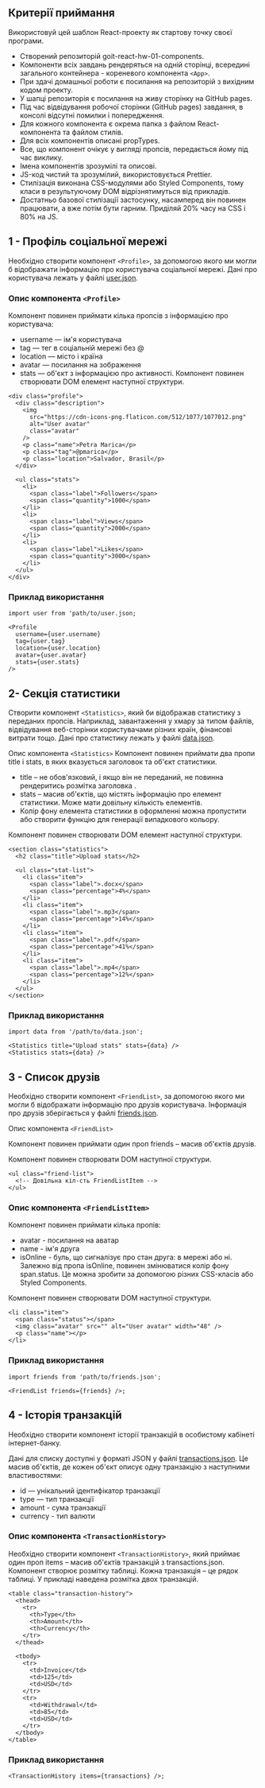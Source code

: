 ## Критерії приймання
Використовуй цей шаблон React-проекту як стартову точку своєї програми.

* Створений репозиторій goit-react-hw-01-components.
* Компоненти всіх завдань рендеряться на одній сторінці, всередині загального контейнера - кореневого компонента ```<App>```.
* При здачі домашньої роботи є посилання на репозиторій з вихідним кодом проекту.
* У шапці репозиторія є посилання на живу сторінку на GitHub pages.
* Під час відвідування робочої сторінки (GitHub pages) завдання, в консолі відсутні помилки і попередження.
* Для кожного компонента є окрема папка з файлом React-компонента та файлом стилів.
* Для всіх компонентів описані propTypes.
* Все, що компонент очікує у вигляді пропсів, передається йому під час виклику.
* Імена компонентів зрозумілі та описові.
* JS-код чистий та зрозумілий, використовується Prettier.
* Стилізація виконана CSS-модулями або Styled Components, тому класи в результуючому DOM відрізнятимуться від прикладів.
* Достатньо базової стилізації застосунку, насамперед він повинен працювати, а вже потім бути гарним. Приділяй 20% часу на CSS і 80% на JS.
## 1 - Профіль соціальної мережі
Необхідно створити компонент ```<Profile>```, за допомогою якого ми могли б відображати інформацію про користувача соціальної мережі. Дані про користувача лежать у файлі [user.json](https://minhaskamal.github.io/DownGit/#/home?url=https:%2F%2Fgithub.com%2Fgoitacademy%2Freact-homework%2Fblob%2Fmaster%2Fhomework-01%2Fsocial-profile%2Fuser.json).

### Опис компонента ```<Profile>```
Компонент повинен приймати кілька пропсів з інформацією про користувача:

* username — ім'я користувача
* tag — тег в соціальній мережі без @
* location — місто і країна
* avatar — посилання на зображення
* stats — об'єкт з інформацією про активності.
Компонент повинен створювати DOM елемент наступної структури.
```
<div class="profile">
  <div class="description">
    <img
      src="https://cdn-icons-png.flaticon.com/512/1077/1077012.png"
      alt="User avatar"
      class="avatar"
    />
    <p class="name">Petra Marica</p>
    <p class="tag">@pmarica</p>
    <p class="location">Salvador, Brasil</p>
  </div>

  <ul class="stats">
    <li>
      <span class="label">Followers</span>
      <span class="quantity">1000</span>
    </li>
    <li>
      <span class="label">Views</span>
      <span class="quantity">2000</span>
    </li>
    <li>
      <span class="label">Likes</span>
      <span class="quantity">3000</span>
    </li>
  </ul>
</div>
```
### Приклад використання
```
import user from 'path/to/user.json;

<Profile
  username={user.username}
  tag={user.tag}
  location={user.location}
  avatar={user.avatar}
  stats={user.stats}
/>
```
## 2- Секція статистики
Створити компонент ```<Statistics>```, який би відображав статистику з переданих пропсів. Наприклад, завантаження у хмару за типом файлів, відвідування веб-сторінки користувачами різних країн, фінансові витрати тощо. Дані про статистику лежать у файлі [data.json](https://minhaskamal.github.io/DownGit/#/home?url=https:%2F%2Fgithub.com%2Fgoitacademy%2Freact-homework%2Fblob%2Fmaster%2Fhomework-01%2Fstatistics%2Fdata.json).


Опис компонента ```<Statistics>```
Компонент повинен приймати два пропи title і stats, в яких вказується заголовок та об'єкт статистики.

* title – не обов'язковий, і якщо він не переданий, не повинна рендеритись розмітка заголовка .
* stats – масив об'єктів, що містять інформацію про елемент статистики. Може мати довільну кількість елементів.
* Колір фону елемента статистики в оформленні можна пропустити або створити функцію для генерації випадкового кольору.
  
Компонент повинен створювати DOM елемент наступної структури.
```
<section class="statistics">
  <h2 class="title">Upload stats</h2>

  <ul class="stat-list">
    <li class="item">
      <span class="label">.docx</span>
      <span class="percentage">4%</span>
    </li>
    <li class="item">
      <span class="label">.mp3</span>
      <span class="percentage">14%</span>
    </li>
    <li class="item">
      <span class="label">.pdf</span>
      <span class="percentage">41%</span>
    </li>
    <li class="item">
      <span class="label">.mp4</span>
      <span class="percentage">12%</span>
    </li>
  </ul>
</section>
```
### Приклад використання
```
import data from '/path/to/data.json';

<Statistics title="Upload stats" stats={data} />
<Statistics stats={data} />
```
## 3 - Список друзів
Необхідно створити компонент ```<FriendList>```, за допомогою якого ми могли б відображати інформацію про друзів користувача. Інформація про друзів зберігається у файлі [friends.json](https://minhaskamal.github.io/DownGit/#/home?url=https:%2F%2Fgithub.com%2Fgoitacademy%2Freact-homework%2Fblob%2Fmaster%2Fhomework-01%2Ffriend-list%2Ffriends.json).


Опис компонента ```<FriendList>```

Компонент повинен приймати один проп friends – масив об'єктів друзів.

Компонент повинен створювати DOM наступної структури.
```
<ul class="friend-list">
  <!-- Довільна кіл-сть FriendListItem -->
</ul>
```
### Опис компонента ```<FriendListItem>```
Компонент повинен приймати кілька пропів:

* avatar - посилання на аватар
* name - ім'я друга
* isOnline - буль, що сигналізує про стан друга: в мережі або ні.
Залежно від пропа isOnline, повинен змінюватися колір фону span.status. Це можна зробити за допомогою різних CSS-класів або Styled Components.

Компонент повинен створювати DOM наступної структури.
```
<li class="item">
  <span class="status"></span>
  <img class="avatar" src="" alt="User avatar" width="48" />
  <p class="name"></p>
</li>
```
### Приклад використання
```
import friends from 'path/to/friends.json';

<FriendList friends={friends} />;
```

## 4 - Історія транзакцій
Необхідно створити компонент історії транзакцій в особистому кабінеті інтернет-банку.

Дані для списку доступні у форматі JSON у файлі [transactions.json](https://minhaskamal.github.io/DownGit/#/home?url=https:%2F%2Fgithub.com%2Fgoitacademy%2Freact-homework%2Fblob%2Fmaster%2Fhomework-01%2Ftransaction-history%2Ftransactions.json). Це масив об'єктів, де кожен об'єкт описує одну транзакцію з наступними властивостями:

* id — унікальний ідентифікатор транзакції
* type — тип транзакції
* amount - сума транзакції
* currency - тип валюти
### Опис компонента ```<TransactionHistory>```
Необхідно створити компонент ```<TransactionHistory>```, який приймає один проп items – масив об'єктів транзакцій з transactions.json. Компонент створює розмітку таблиці. Кожна транзакція – це рядок таблиці. У прикладі наведена розмітка двох транзакцій.
```
<table class="transaction-history">
  <thead>
    <tr>
      <th>Type</th>
      <th>Amount</th>
      <th>Currency</th>
    </tr>
  </thead>

  <tbody>
    <tr>
      <td>Invoice</td>
      <td>125</td>
      <td>USD</td>
    </tr>
    <tr>
      <td>Withdrawal</td>
      <td>85</td>
      <td>USD</td>
    </tr>
  </tbody>
</table>
```
### Приклад використання
```
<TransactionHistory items={transactions} />;
```


